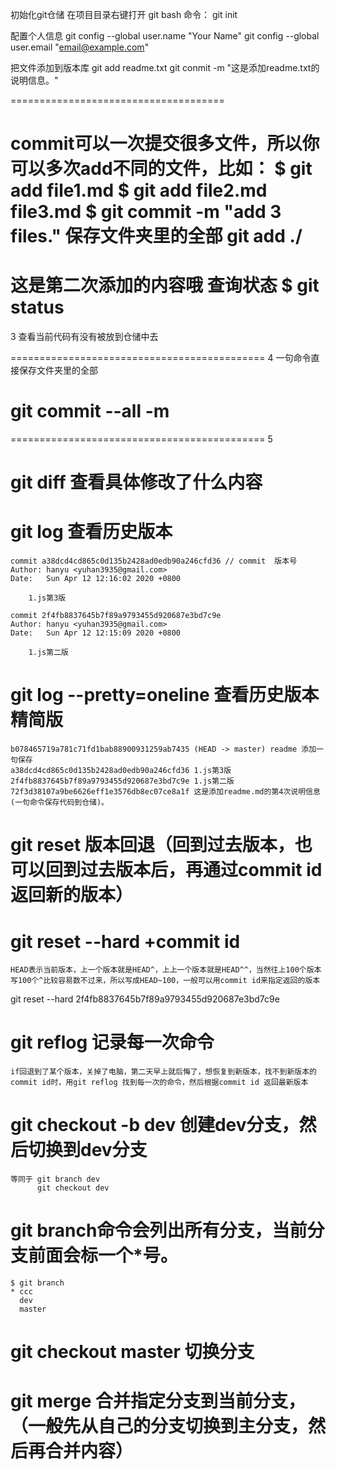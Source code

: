 初始化git仓储
	在项目目录右键打开 git bash
	命令： git init

配置个人信息
	git config --global user.name "Your Name"
	git config --global user.email "email@example.com"

把文件添加到版本库
	git add readme.txt
	git conmit -m "这是添加readme.txt的说明信息。"


=====================================

commit可以一次提交很多文件，所以你可以多次add不同的文件，比如：
$ git add file1.md
$ git add file2.md file3.md
$ git commit -m "add 3 files."
保存文件夹里的全部
git add ./
======================================
这是第二次添加的内容哦
查询状态
$ git status
======================================
3
查看当前代码有没有被放到仓储中去

============================================
4
一句命令直接保存文件夹里的全部
# git commit --all -m
============================================
5 
# git diff  查看具体修改了什么内容

# git log   查看历史版本
	commit a38dcd4cd865c0d135b2428ad0edb90a246cfd36 // commit  版本号
	Author: hanyu <yuhan3935@gmail.com>
	Date:   Sun Apr 12 12:16:02 2020 +0800
	
	    1.js第3版
	
	commit 2f4fb8837645b7f89a9793455d920687e3bd7c9e
	Author: hanyu <yuhan3935@gmail.com>
	Date:   Sun Apr 12 12:15:09 2020 +0800
	
	    1.js第二版

# git log --pretty=oneline 查看历史版本精简版 
	b078465719a781c71fd1bab88900931259ab7435 (HEAD -> master) readme 添加一句保存
	a38dcd4cd865c0d135b2428ad0edb90a246cfd36 1.js第3版
	2f4fb8837645b7f89a9793455d920687e3bd7c9e 1.js第二版
	72f3d38107a9be6626eff1e3576db8ec07ce8a1f 这是添加readme.md的第4次说明信息(一句命令保存代码到仓储)。

# git reset 版本回退（回到过去版本，也可以回到过去版本后，再通过commit id 返回新的版本）
#  git reset --hard +commit id
	HEAD表示当前版本，上一个版本就是HEAD^，上上一个版本就是HEAD^^，当然往上100个版本写100个^比较容易数不过来，所以写成HEAD~100，一般可以用commit id来指定返回的版本
 git reset --hard 2f4fb8837645b7f89a9793455d920687e3bd7c9e

# git reflog  记录每一次命令
	if回退到了某个版本，关掉了电脑，第二天早上就后悔了，想恢复到新版本，找不到新版本的commit id时，用git reflog 找到每一次的命令，然后根据commit id 返回最新版本
	
	
# git checkout -b dev    创建dev分支，然后切换到dev分支	
	等同于 git branch dev
		  git checkout dev
# git branch命令会列出所有分支，当前分支前面会标一个*号。
	$ git branch
	* ccc
	  dev
	  master

# git checkout master   切换分支
# git merge  合并指定分支到当前分支，（一般先从自己的分支切换到主分支，然后再合并内容）